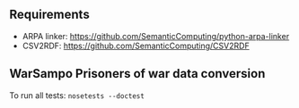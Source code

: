 Requirements
------------

- ARPA linker: https://github.com/SemanticComputing/python-arpa-linker
- CSV2RDF: https://github.com/SemanticComputing/CSV2RDF


WarSampo Prisoners of war data conversion
-----------------------------------------

To run all tests: `nosetests --doctest`
